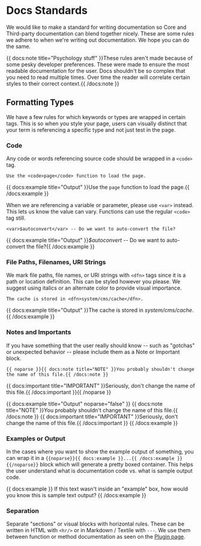 # Docs Standards

We would like to make a standard for writing documentation so Core and Third-party documentation can blend together nicely. These are some rules we adhere to when we're writing out documentation. We hope you can do the same.

{{ docs:note title="Psychology stuff" }}These rules aren't made because of some pesky developer preferences. These were made to ensure the most readable documentation for the user. Docs shouldn't be so complex that you need to read multiple times. Over time the reader will correlate certain styles to their correct context.{{ /docs:note }}

## Formatting Types

We have a few rules for which keywords or types are wrapped in certain tags. This is so when you style your page, users can visually distinct that your term is referencing a specific type and not just test in the page.


### Code

Any code or words referencing source code should be wrapped in a `<code>` tag.

	Use the <code>page</code> function to load the page.

{{ docs:example title="Output" }}Use the <code>page</code> function to load the page.{{ /docs:example }}

When we are referencing a variable or parameter, please use `<var>` instead. This lets us know the value can vary. Functions can use the regular `<code>` tag still.

	<var>$autoconvert</var> -- Do we want to auto-convert the file?

{{ docs:example title="Output" }}<var>$autoconvert</var> -- Do we want to auto-convert the file?{{ /docs:example }}


### File Paths, Filenames, URI Strings

We mark file paths, file names, or URI strings with `<dfn>` tags since it is a path or location definition. This can be styled however you please. We suggest using italics or an alternate color to provide visual importance.

	The cache is stored in <dfn>system/cms/cache</dfn>.

{{ docs:example title="Output" }}The cache is stored in <dfn>system/cms/cache</dfn>.{{ /docs:example }}


### Notes and Importants

If you have something that the user really should know -- such as "gotchas" or unexpected behavior -- please include them as a Note or Important block.

	{{ noparse }}{{ docs:note title="NOTE" }}You probably shouldn't change the name of this file.{{ /docs:note }}
{{ docs:important title="IMPORTANT" }}Seriously, don't change the name of this file.{{ /docs:important }}{{ /noparse }}

{{ docs:example title="Output" noparse="false" }}
{{ docs:note title="NOTE" }}You probably shouldn't change the name of this file.{{ /docs:note }}
{{ docs:important title="IMPORTANT" }}Seriously, don't change the name of this file.{{ /docs:important }}
{{ /docs:example }}


### Examples or Output

In the cases where you want to show the example output of something, you can wrap it in a `{{noparse}}{{ docs:example }}...{{ /docs:example }}{{/noparse}}` block which will generate a pretty boxed container. This helps the user understand what is documentation code vs. what is sample output code.

{{ docs:example }}
If this text wasn't inside an "example" box, how would you know this is sample text output?
{{ /docs:example }}

### Separation

Separate "sections" or visual blocks with horizontal rules. These can be written in HTML with `<hr/>` or in Markdown / Textile with `---`. We use them between function or method documentation as seen on the [Plugin page](plugin).